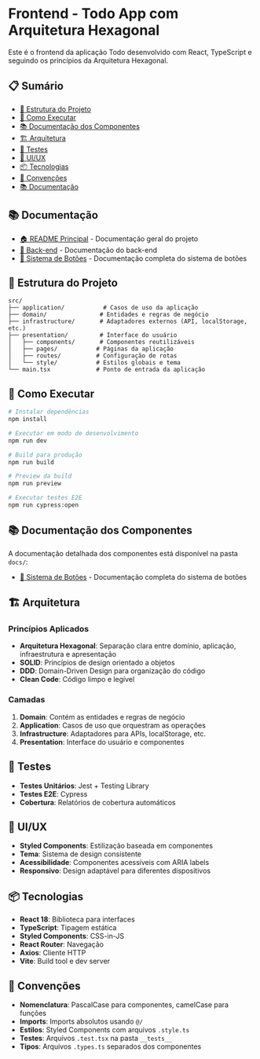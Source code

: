 # Frontend - Todo App com Arquitetura Hexagonal

Este é o frontend da aplicação Todo desenvolvido com React, TypeScript e seguindo os princípios da Arquitetura Hexagonal.

## 📋 Sumário

- [📁 Estrutura do Projeto](#-estrutura-do-projeto)
- [🚀 Como Executar](#-como-executar)
- [📚 Documentação dos Componentes](#-documentação-dos-componentes)
- [🏗️ Arquitetura](#️-arquitetura)
- [🧪 Testes](#-testes)
- [🎨 UI/UX](#-uiux)
- [📦 Tecnologias](#-tecnologias)
- [📝 Convenções](#-convenções)
- [📚 Documentação](#-documentação)

## 📚 Documentação

- [🏠 README Principal](../README.md) - Documentação geral do projeto
- [🔧 Back-end](../back-end/README.md) - Documentação do back-end
- [🎨 Sistema de Botões](./docs/components/buttons.md) - Documentação completa do sistema de botões

## 📁 Estrutura do Projeto

```
src/
├── application/           # Casos de uso da aplicação
├── domain/               # Entidades e regras de negócio
├── infrastructure/       # Adaptadores externos (API, localStorage, etc.)
├── presentation/         # Interface do usuário
│   ├── components/       # Componentes reutilizáveis
│   ├── pages/           # Páginas da aplicação
│   ├── routes/          # Configuração de rotas
│   └── style/           # Estilos globais e tema
└── main.tsx             # Ponto de entrada da aplicação
```

## 🚀 Como Executar

```bash
# Instalar dependências
npm install

# Executar em modo de desenvolvimento
npm run dev

# Build para produção
npm run build

# Preview da build
npm run preview

# Executar testes E2E
npm run cypress:open
```

## 📚 Documentação dos Componentes

A documentação detalhada dos componentes está disponível na pasta `docs/`:

- [🎨 Sistema de Botões](./docs/components/buttons.md) - Documentação completa do sistema de botões

## 🏗️ Arquitetura

### Princípios Aplicados

- **Arquitetura Hexagonal**: Separação clara entre domínio, aplicação, infraestrutura e apresentação
- **SOLID**: Princípios de design orientado a objetos
- **DDD**: Domain-Driven Design para organização do código
- **Clean Code**: Código limpo e legível

### Camadas

1. **Domain**: Contém as entidades e regras de negócio
2. **Application**: Casos de uso que orquestram as operações
3. **Infrastructure**: Adaptadores para APIs, localStorage, etc.
4. **Presentation**: Interface do usuário e componentes

## 🧪 Testes

- **Testes Unitários**: Jest + Testing Library
- **Testes E2E**: Cypress
- **Cobertura**: Relatórios de cobertura automáticos

## 🎨 UI/UX

- **Styled Components**: Estilização baseada em componentes
- **Tema**: Sistema de design consistente
- **Acessibilidade**: Componentes acessíveis com ARIA labels
- **Responsivo**: Design adaptável para diferentes dispositivos

## 📦 Tecnologias

- **React 18**: Biblioteca para interfaces
- **TypeScript**: Tipagem estática
- **Styled Components**: CSS-in-JS
- **React Router**: Navegação
- **Axios**: Cliente HTTP
- **Vite**: Build tool e dev server

## 📝 Convenções

- **Nomenclatura**: PascalCase para componentes, camelCase para funções
- **Imports**: Imports absolutos usando `@/`
- **Estilos**: Styled Components com arquivos `.style.ts`
- **Testes**: Arquivos `.test.tsx` na pasta `__tests__`
- **Tipos**: Arquivos `.types.ts` separados dos componentes
